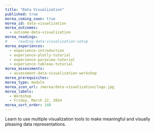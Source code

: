 ```yaml
---
title: "Data Visualization"
published: true
morea_coming_soon: true
morea_id: data-visualization
morea_outcomes:
  - outcome-data-visualization
morea_readings:
#   - reading-data-visualization-setup
morea_experiences:
  - experience-introduction
  - experience-plotly-tutorial
  - experience-paraview-tutorial
  - experience-tableau-tutorial
morea_assessments:
  - assessment-data-visualization-workshop
morea_prerequisites:
morea_type: module
morea_icon_url: /morea/data-visualization/logo.jpg
morea_labels:
  - Workshop
  - Friday, March 22, 2024
morea_sort_order: 140
---
```


Learn to use multiple visualization tools to make meaningful and visually pleasing data representations.
